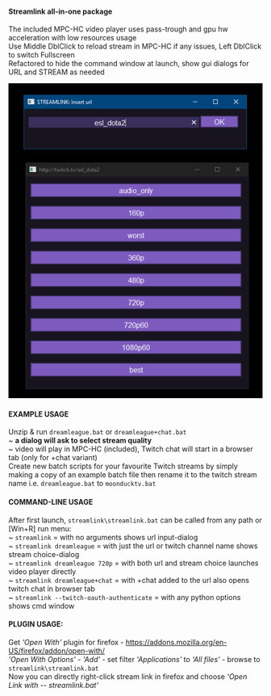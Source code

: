 #### Streamlink all-in-one package
The included MPC-HC video player uses pass-trough and gpu hw acceleration with low resources usage  
Use Middle DblClick to reload stream in MPC-HC if any issues, Left DblClick to switch Fullscreen   
Refactored to hide the command window at launch, show gui dialogs for URL and STREAM as needed  

![Preview](streamlink_preview.png)  

#### EXAMPLE USAGE  
Unzip & run `dreamleague.bat` or `dreamleague+chat.bat`  
~ __a dialog will ask to select stream quality__  
~ video will play in MPC-HC (included), Twitch chat will start in a browser tab (only for +chat variant)  
Create new batch scripts for your favourite Twitch streams by simply making a copy of an example batch file then rename it to the twitch stream name i.e. `dreamleague.bat` to `moonducktv.bat`  
  
#### COMMAND-LINE USAGE  
After first launch, `streamlink\streamlink.bat` can be called from any path or [Win+R] run menu:  
~ `streamlink`                             = with no arguments shows url input-dialog  
~ `streamlink dreamleague`                 = with just the url or twitch channel name shows stream choice-dialog   
~ `streamlink dreamleague 720p`            = with both url and stream choice launches video player directly  
~ `streamlink dreamleague+chat`            = with +chat added to the url also opens twitch chat in browser tab   
~ `streamlink --twitch-oauth-authenticate` = with any python options shows cmd window  
  
#### PLUGIN USAGE:   
Get _'Open With'_ plugin for firefox - https://addons.mozilla.org/en-US/firefox/addon/open-with/  
_'Open With Options'_ - _'Add'_ - set filter _'Applications'_ to _'All files'_ - browse to `streamlink\streamlink.bat`  
Now you can directly right-click stream link in firefox and choose _'Open Link with -- streamlink.bat'_  
